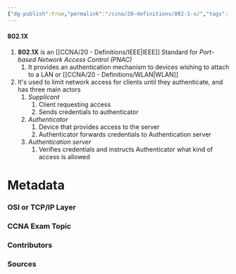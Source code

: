 ```yaml
---
{"dg-publish":true,"permalink":"/ccna/20-definitions/802-1-x/","tags":["defs_ccna"]}
---
```


#### 802.1X
1. **802.1X** is an [[CCNA/20 - Definitions/IEEE\|IEEE]] Standard for *Port-based Network Access Control (PNAC)*
	1. It provides an authentication mechanism to devices wishing to attach to a LAN or [[CCNA/20 - Definitions/WLAN\|WLAN]]
2. It's used to limit network access for clients until they authenticate, and has three main actors
	1. *Supplicant*
		1. Client requesting access
		2. Sends credentials to authenticator
	2. *Authenticator*
		1. Device that provides access to the server
		2. Authenticator forwards credentials to Authentication server
	3. *Authentication server*
		1. Verifies credentials and instructs Authenticator what kind of access is allowed


# Metadata
### OSI or TCP/IP Layer

### CCNA Exam Topic

### Contributors

### Sources
